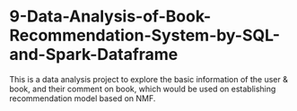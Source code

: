 # 9-Data-Analysis-of-Book-Recommendation-System-by-SQL-and-Spark-Dataframe
This is a data analysis project to explore the basic information of the user &amp; book, and their comment on book, which would be used on establishing recommendation model based on NMF.
